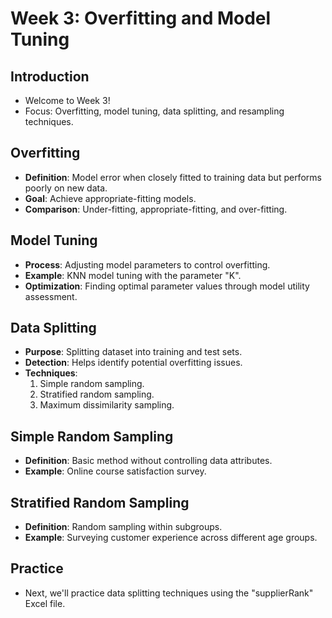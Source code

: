 # Week 3: Overfitting and Model Tuning

## Introduction
- Welcome to Week 3!
- Focus: Overfitting, model tuning, data splitting, and resampling techniques.

## Overfitting
- **Definition**: Model error when closely fitted to training data but performs poorly on new data.
- **Goal**: Achieve appropriate-fitting models.
- **Comparison**: Under-fitting, appropriate-fitting, and over-fitting.

## Model Tuning
- **Process**: Adjusting model parameters to control overfitting.
- **Example**: KNN model tuning with the parameter "K".
- **Optimization**: Finding optimal parameter values through model utility assessment.

## Data Splitting
- **Purpose**: Splitting dataset into training and test sets.
- **Detection**: Helps identify potential overfitting issues.
- **Techniques**:
    1. Simple random sampling.
    2. Stratified random sampling.
    3. Maximum dissimilarity sampling.

## Simple Random Sampling
- **Definition**: Basic method without controlling data attributes.
- **Example**: Online course satisfaction survey.

## Stratified Random Sampling
- **Definition**: Random sampling within subgroups.
- **Example**: Surveying customer experience across different age groups.

## Practice
- Next, we'll practice data splitting techniques using the "supplierRank" Excel file.
